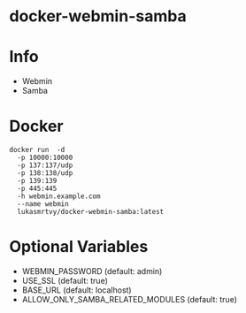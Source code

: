 # docker-webmin-samba

# Info
- Webmin
- Samba

# Docker
```
docker run  -d  
  -p 10000:10000 
  -p 137:137/udp 
  -p 138:138/udp 
  -p 139:139 
  -p 445:445 
  -h webmin.example.com 
  --name webmin 
  lukasmrtvy/docker-webmin-samba:latest
```

# Optional Variables
- WEBMIN_PASSWORD (default: admin)
- USE_SSL (default: true)
- BASE_URL (default: localhost)
- ALLOW_ONLY_SAMBA_RELATED_MODULES (default: true)

